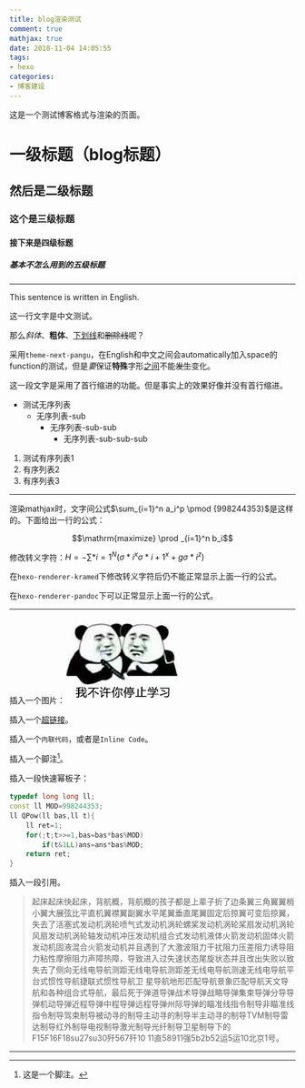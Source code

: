 ```yaml
---
title: blog渲染测试
comment: true
mathjax: true
date: 2018-11-04 14:05:55
tags:
- hexo
categories:
- 博客建设
---
```


这是一个测试博客格式与渲染的页面。

<!--more-->

# 一级标题（blog标题）

## 然后是二级标题

### 这个是三级标题

#### 接下来是四级标题

##### 基本不怎么用到的五级标题

------

This sentence is written in English.

这一行文字是中文测试。

那么*斜体*、**粗体**、<u>下划线</u>和~~删除线~~呢？

采用`theme-next-pangu`，在English和中文之间会automatically加入space的function的测试，但是*要*保证**特殊**字形<u>之间</u>不能~~发生~~变化。

​	这一段文字是采用了首行缩进的功能。但是事实上的效果好像并没有首行缩进。

* 测试无序列表
  * 无序列表-sub
    * 无序列表-sub-sub
      * 无序列表-sub-sub-sub

1. 测试有序列表1
2. 有序列表2
3. 有序列表3

------

渲染mathjax时，文字间公式$\sum_{i=1}^n  a_i^p \pmod {998244353}$是这样的。下面给出一行的公式：

$$\mathrm{maximize} \prod _{i=1}^n b_i$$

修改转义字符：$H=-\sum*{i=1}^N (\sigma*{i}^x \sigma*{i+1}^x+g \sigma*{i}^z)$

在`hexo-renderer-kramed`下修改转义字符后仍不能正常显示上面一行的公式。

在`hexo-renderer-pandoc`下可以正常显示上面一行的公式。

------

插入一个图片：![](blog-renderer-test\nostudy.png)

插入一个[超链接](http://lmgtfy.com/?s=b&q=%E5%A6%82%E4%BD%95%E4%BD%BF%E7%94%A8hexo)。

插入一个`内联代码`，或者是`Inline Code`。

插入一个脚注[^1]。

插入一段快速幂板子：

```c++
typedef long long ll;
const ll MOD=998244353;
ll QPow(ll bas,ll t){
    ll ret=1;
    for(;t;t>>=1,bas=bas*bas%MOD)
    	if(t&1LL)ans=ans*bas%MOD;
   	return ret;
}
```

插入一段引用。

> 起床起床快起床，背航概，背航概的孩子都是上辈子折了边条翼三角翼翼梢小翼大展弦比平直机翼襟翼副翼水平尾翼垂直尾翼固定后掠翼可变后掠翼，失去了活塞式发动机涡轮喷气式发动机涡轮螺桨发动机涡轮桨扇发动机涡轮风扇发动机涡轮轴发动机冲压发动机组合式发动机液体火箭发动机固体火箭发动机固液混合火箭发动机并且遇到了大激波阻力干扰阻力压差阻力诱导阻力粘性摩擦阻力声障热障，导致进入过失速状态尾旋状态并且改出失败以致失去了侧向无线电导航测距无线电导航测距差无线电导航测速无线电导航平台式惯性导航捷联式惯性导航卫 星导航地形匹配导航景象匹配导航天文导航和各种组合式导航，最后死于弹道导弹战术导弹战略导弹集束导弹分导导弹机动导弹近程导弹中程导弹远程导弹州际导弹的瞄准线指令制导非瞄准线指令制导驾束制导被动寻的制导主动寻的制导半主动寻的制导TVM制导雷达制导红外制导电视制导激光制导光纤制导卫星制导下的F15F16F18su27su30歼567歼10 11直58911强5b2b52运5运10北京1号。

------


[^1]: 这是一个脚注。
